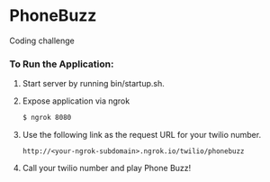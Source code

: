 # PhoneBuzz
Coding challenge

### To Run the Application:
1. Start server by running bin/startup.sh.

1. Expose application via ngrok
   ```bash
   $ ngrok 8080
   ```

1. Use the following link as the request URL for your twilio number.
   ```
   http://<your-ngrok-subdomain>.ngrok.io/twilio/phonebuzz
   ```

1. Call your twilio number and play Phone Buzz!

